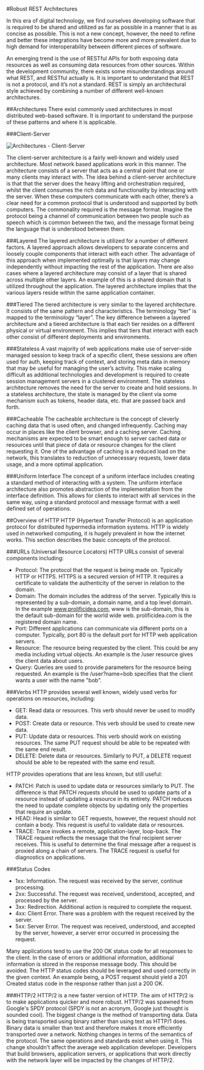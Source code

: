 #Robust REST Architectures

In this era of digital technology, we find ourselves developing software that is required to be shared and utilized as far as possible in a manner that is as concise as possible. This is not a new concept, however, the need to refine and better these integrations have become more and more prevalent due to high demand for interoperability between different pieces of software.

An emerging trend is the use of RESTful APIs for both exposing data resources as well as consuming data resources from other sources. Within the development community, there exists some misunderstandings around what REST, and RESTful actually is. It is important to understand that REST is not a protocol, and it’s not a standard. REST is simply an architectural style achieved by combining a number of different well-known architectures.

##Architectures
There exist commonly used architectures in most distributed web-based software. It is important to understand the purpose of these patterns and where it is applicable.

###Client-Server

![Architectures - Client-Server](https://raw.githubusercontent.com/rishal-hurbans/Robust-REST-Architectures/master/images/architecture-client_server.jpg)

The client-server architecture is a fairly well-known and widely used architecture. Most network based applications work in this manner. The architecture consists of a server that acts as a central point that one or many clients may interact with. The idea behind a client-server architecture is that that the server does the heavy lifting and orchestration required, whilst the client consumes the rich data and functionality by interacting with the server. When these computers communicate with each other, there’s a clear need for a common protocol that is understood and supported by both computers. The commonality required is the message format. Imagine the protocol being a channel of communication between two people such as speech which is common between the two, and the message format being the language that is understood between them.

###Layered
The layered architecture is utilized for a number of different factors. A layered approach allows developers to separate concerns and loosely couple components that interact with each other. The advantage of this approach when implemented optimally is that layers may change independently without impacting the rest of the application. There are also cases where a layered architecture may consist of a layer that is shared across multiple other layers. An example of this is a shared domain that is utilized throughout the application. The layered architecture implies that the various layers reside within the same application container.

###Tiered
The tiered architecture is very similar to the layered architecture. It consists of the same pattern and characteristics. The terminology “tier” is mapped to the terminology “layer”. The key difference between a layered architecture and a tiered architecture is that each tier resides on a different physical or virtual environment. This implies that tiers that interact with each other consist of different deployments and environments.

###Stateless
A vast majority of web applications make use of server-side managed session to keep track of a specific client, these sessions are often used for auth, keeping track of context, and storing meta data in memory that may be useful for managing the user’s activity. This make scaling difficult as additional technologies and development is required to create session management servers in a clustered environment. The stateless architecture removes the need for the server to create and hold sessions. In a stateless architecture, the state is managed by the client via some mechanism such as tokens, header data, etc. that are passed back and forth.

###Cacheable
The cacheable architecture is the concept of cleverly caching data that is used often, and changed infrequently. Caching may occur in places like the client browser, and a caching server. Caching mechanisms are expected to be smart enough to server cached data or resources until that piece of data or resource changes for the client requesting it. One of the advantage of caching is a reduced load on the network, this translates to reduction of unnecessary requests, lower data usage, and a more optimal application.

###Uniform Interface
The concept of a uniform interface includes creating a standard method of interacting with a system. The uniform interface architecture also promotes abstraction of the implementation from the interface definition. This allows for clients to interact with all services in the same way, using a standard protocol and message format with a well defined set of operations.

##Overview of HTTP
HTTP (Hypertext Transfer Protocol) is an application protocol for distributed hypermedia information systems. HTTP is widely used in networked computing, it is hugely prevalent in how the internet works. This section describes the basic concepts of the protocol.

###URLs (Universal Resource Locators)
HTTP URLs consist of several components including:
* Protocol: The protocol that the request is being made on. Typically HTTP or HTTPS. HTTPS is a secured version of HTTP. It requires a certificate to validate the authenticity of the server in relation to the domain.
* Domain: The domain includes the address of the server. Typically this is represented by a sub-domain, a domain name, and a top level domain. In the example www.prolificidea.com, www is the sub-domain, this is the default sub-domain for the world wide web. prolificidea.com is the registered domain name.
* Port: Different applications can communicate via different ports on a computer. Typically, port 80 is the default port for HTTP web application servers. 
* Resource: The resource being requested by the client. This could be any media including virtual objects. An example is the /user resource gives the client data about users.
* Query: Queries are used to provide parameters for the resource being requested. An example is the /user?name=bob specifies that the client wants a user with the name "bob".

###Verbs
HTTP provides several well known, widely used verbs for operations on resources, including:
* GET: Read data or resources. This verb should never be used to modify data.
* POST: Create data or resource. This verb should be used to create new data.
* PUT: Update data or resources. This verb should work on existing resources. The same PUT request should be able to be repeated with the same end result.
* DELETE: Delete data or resources. Similarly to PUT, a DELETE request should be able to be repeated with the same end result.

HTTP provides operations that are less known, but still useful:
* PATCH: Patch is used to update data or resources similarly to PUT. The difference is that PATCH requests should be used to update parts of a resource instead of updating a resource in its entirety. PATCH reduces the need to update complete objects by updating only the properties that require an update.
* HEAD: Head is similar to GET requests, however, the request should not contain a body. This request is useful to validate data or resources.
* TRACE: Trace invokes a remote, application-layer, loop-back. The TRACE request reflects the message that the final recipient server receives. This is useful to determine the final message after a request is proxied along a chain of servers. The TRACE request is useful for diagnostics on applications.

###Status Codes
* 1xx: Information. The request was received by the server, continue processing.
* 2xx: Successful. The request was received, understood, accepted, and processed by the server. 
* 3xx: Redirection. Additional action is required to complete the request.
* 4xx: Client Error. There was a problem with the request received by the server.
* 5xx: Server Error. The request was received, understood, and accepted by the server, however, a server error occurred in processing the request.

Many applications tend to use the 200 OK status code for all responses to the client. In the case of errors or additional information, additional information is stored in the response message body. This should be avoided. The HTTP status codes should be leveraged and used correctly in the given context. An example being, a POST request should yield a 201 Created status code in the response rather than just a 200 OK.

###HTTP/2
HTTP/2 is a new faster version of HTTP. The aim of HTTP/2 is to make applications quicker and more robust. HTTP/2 was spawned from Google's SPDY protocol (SPDY is not an acronym, Google just thought is sounded cool). The biggest change is the method of transporting data. Data is being transported using binary rather than using text as HTTP/1 does. Binary data is smaller than text and therefore makes it more efficiently transported over a network. Nothing changes in terms of the semantics of the protocol. The same operations and standards exist when using it. This change shouldn't affect the average web application developer. Developers that build browsers, application servers, or applications that work directly with the network layer will be impacted by the changes of HTTP/2.
